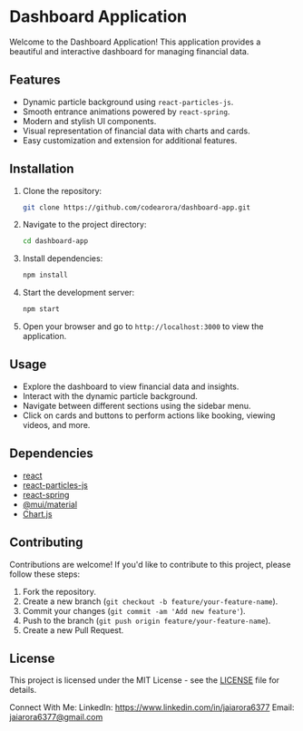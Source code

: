 

# Dashboard Application

Welcome to the Dashboard Application! This application provides a beautiful and interactive dashboard for managing financial data.

## Features

- Dynamic particle background using `react-particles-js`.
- Smooth entrance animations powered by `react-spring`.
- Modern and stylish UI components.
- Visual representation of financial data with charts and cards.
- Easy customization and extension for additional features.

## Installation

1. Clone the repository:

   ```bash
   git clone https://github.com/codearora/dashboard-app.git
   ```

2. Navigate to the project directory:

   ```bash
   cd dashboard-app
   ```

3. Install dependencies:

   ```bash
   npm install
   ```

4. Start the development server:

   ```bash
   npm start
   ```

5. Open your browser and go to `http://localhost:3000` to view the application.

## Usage

- Explore the dashboard to view financial data and insights.
- Interact with the dynamic particle background.
- Navigate between different sections using the sidebar menu.
- Click on cards and buttons to perform actions like booking, viewing videos, and more.

## Dependencies

- [react](https://reactjs.org/)
- [react-particles-js](https://www.npmjs.com/package/react-particles-js)
- [react-spring](https://www.npmjs.com/package/react-spring)
- [@mui/material](https://mui.com/)
- [Chart.js](https://www.chartjs.org/)

## Contributing

Contributions are welcome! If you'd like to contribute to this project, please follow these steps:

1. Fork the repository.
2. Create a new branch (`git checkout -b feature/your-feature-name`).
3. Commit your changes (`git commit -am 'Add new feature'`).
4. Push to the branch (`git push origin feature/your-feature-name`).
5. Create a new Pull Request.

## License

This project is licensed under the MIT License - see the [LICENSE](LICENSE) file for details.

Connect With Me:
LinkedIn: https://www.linkedin.com/in/jaiarora6377
Email: jaiarora6377@gmail.com
